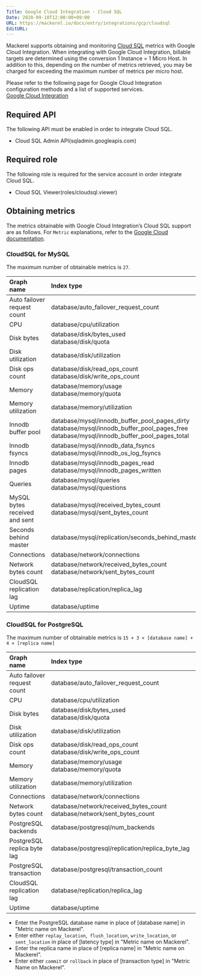 ```yaml
---
Title: Google Cloud Integration - Cloud SQL
Date: 2020-09-10T12:00:00+09:00
URL: https://mackerel.io/docs/entry/integrations/gcp/cloudsql
EditURL: 
---
```


Mackerel supports obtaining and monitoring <a href="https://cloud.google.com/sql" target="_blank">Cloud SQL</a> metrics with Google Cloud Integration. When integrating with Google Cloud Integration, billable targets are determined using the conversion 1 Instance = 1 Micro Host. In addition to this, depending on the number of metrics retrieved, you may be charged for exceeding the maximum number of metrics per micro host.

Please refer to the following page for Google Cloud Integration configuration methods and a list of supported services.<br>
<a href="https://mackerel.io/docs/entry/integrations/gcp">Google Cloud Integration</a>

## Required API
The following API must be enabled in order to integrate Cloud SQL.

- Cloud SQL Admin API(sqladmin.googleapis.com)

## Required role
The following role is required for the service account in order integrate Cloud SQL.

- Cloud SQL Viewer(roles/cloudsql.viewer)

## Obtaining metrics
The metrics obtainable with Google Cloud Integration’s Cloud SQL support are as follows. For `Metric` explanations, refer to the <a href="https://cloud.google.com/monitoring/api/metrics_gcp" target="_blank">Google Cloud documentation</a>.

### CloudSQL for MySQL

The maximum number of obtainable metrics is `27`.

|Graph name|Index type|Metric name in Mackerel|Unit|
|:---|:---|:---|:---|
|Auto failover request count|database/auto_failover_request_count|cloudsql.database.auto_failover.request_count|integer|
|CPU|database/cpu/utilization|cloudsql.database.cpu.used|percentage|
|Disk bytes|database/disk/bytes_used<br>database/disk/quota|cloudsql.disk.bytes.used<br>cloudsql.disk.bytes.quota|bytes|
|Disk utilization|database/disk/utilization|cloudsql.disk.utilization.utilization|percentage|
|Disk ops count|database/disk/read_ops_count<br>database/disk/write_ops_count|cloudsql.disk.ops.read<br>cloudsql.disk.ops.write|integer|
|Memory|database/memory/usage<br>database/memory/quota|cloudsql.memory.usage<br>cloudsql.memory.quota|bytes|
|Memory utilization|database/memory/utilization|cloudsql.memory_utilization.utilization|percentage|
|Innodb buffer pool|database/mysql/innodb_buffer_pool_pages_dirty<br>database/mysql/innodb_buffer_pool_pages_free<br>database/mysql/innodb_buffer_pool_pages_total|cloudsql.mysql.innodb_buffer_pool_pages.dirty<br>cloudsql.mysql.innodb_buffer_pool_pages.free<br>cloudsql.mysql.innodb_buffer_pool_pages.total|integer|
|Innodb fsyncs|database/mysql/innodb_data_fsyncs<br>database/mysql/innodb_os_log_fsyncs|cloudsql.mysql.innodb_fsyncs.data<br>cloudsql.mysql.innodb_fsyncs.os_log|integer|
|Innodb pages|database/mysql/innodb_pages_read<br>database/mysql/innodb_pages_written|cloudsql.mysql.innodb_pages.read<br>cloudsql.mysql.innodb_pages.write|integer|
|Queries|database/mysql/queries<br>database/mysql/questions|cloudsql.mysql.queries.query<br>cloudsql.mysql.queries.question|integer|
|MySQL bytes received and sent|database/mysql/received_bytes_count<br>database/mysql/sent_bytes_count|cloudsql.mysql.bytes.received<br>cloudsql.mysql.bytes.snet|bytes|
|Seconds behind master|database/mysql/replication/seconds_behind_master|cloudsql.mysql.replication.seconds_behind_master.seconds|integer|
|Connections|database/network/connections|cloudsql.network.connections.count|integer|
|Network bytes count|database/network/received_bytes_count<br>database/network/sent_bytes_count|cloudsql.network.bytes.received<br>cloudsql.network.bytes.sent|bytes|
|CloudSQL replication lag|database/replication/replica_lag|cloudsql.replication.lag|integer|
|Uptime|database/uptime|cloudsql.uptime.seconds|integer|

### CloudSQL for PostgreSQL

The maximum number of obtainable metrics is `15 + 3 × [database name] + 4 × [replica name]`

|Graph name|Index type|Metric name in Mackerel|Unit|
|:---|:---|:---|:---|
|Auto failover request count|database/auto_failover_request_count|cloudsql.database.auto_failover.request_count|integer|
|CPU|database/cpu/utilization|cloudsql.database.cpu.used|percentage|
|Disk bytes|database/disk/bytes_used<br>database/disk/quota|cloudsql.disk.bytes.used<br>cloudsql.disk.bytes.quota|bytes|
|Disk utilization|database/disk/utilization|cloudsql.disk.utilization.utilization|percentage|
|Disk ops count|database/disk/read_ops_count<br>database/disk/write_ops_count|cloudsql.disk.ops.read<br>cloudsql.disk.ops.write|integer|
|Memory|database/memory/usage<br>database/memory/quota|cloudsql.memory.usage<br>cloudsql.memory.quota|bytes|
|Memory utilization|database/memory/utilization|cloudsql.memory_utilization.utilization|percentage|
|Connections|database/network/connections|cloudsql.network.connections.count|integer|
|Network bytes count|database/network/received_bytes_count<br>database/network/sent_bytes_count|cloudsql.network.bytes.received<br>cloudsql.network.bytes.sent|bytes|
|PostgreSQL backends|database/postgresql/num_backends|cloudsql.postgresql.backends.[database name].count|integer|
|PostgreSQL replica byte lag|database/postgresql/replication/replica_byte_lag|cloudsql.postgresql.replica_byte_lag.[replica name].[latency type].bytes|bytes|
|PostgreSQL transaction|database/postgresql/transaction_count|cloudsql.postgresql.transaction.[database name].[transaction type].count|integer|
|CloudSQL replication lag|database/replication/replica_lag|cloudsql.replication.lag|integer|
|Uptime|database/uptime|cloudsql.uptime.seconds|integer|

* Enter the PostgreSQL database name in place of [database name] in "Metric name on Mackerel".
* Enter either `replay_location`,` flush_location`, `write_location`, or ` sent_location` in place of [latency type] in "Metric name on Mackerel".
* Enter the replica name in place of [replica name] in "Metric name on Mackerel".
* Enter either `commit` or `rollback` in place of [transaction type] in "Metric Name on Mackerel".
